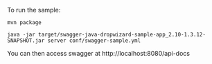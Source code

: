 To run the sample:

```
mvn package

java -jar target/swagger-java-dropwizard-sample-app_2.10-1.3.12-SNAPSHOT.jar server conf/swagger-sample.yml 

```

You can then access swagger at http://localhost:8080/api-docs
